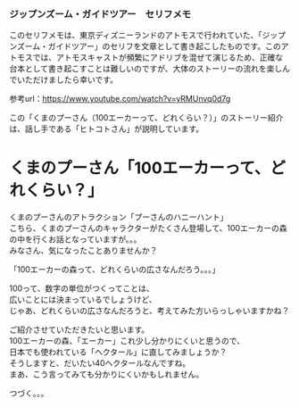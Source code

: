 ### ジップンズーム・ガイドツアー　セリフメモ  

このセリフメモは、東京ディズニーランドのアトモスで行われていた、「ジップンズーム・ガイドツアー」のセリフを文章として書き起こしたものです。このアトモスでは、アトモスキャストが頻繁にアドリブを混ぜて演じるため、正確な台本として書き起こすことは難しいのですが、大体のストーリーの流れを楽しんでいただけましたら幸いです。

参考url：https://www.youtube.com/watch?v=yRMUnvq0d7g  
  
この「くまのプーさん（100エーカーって、どれくらい？）」のストーリー紹介は、話し手である「ヒトコトさん」が説明しています。  
  
# くまのプーさん「100エーカーって、どれくらい？」  
  
くまのプーさんのアトラクション「プーさんのハニーハント」  
こちら、くまのプーさんのキャラクターがたくさん登場して、100エーカーの森の中を行くお話となっていますが。。。  
みなさん、気になったことありませんか？  
  
「100エーカーの森って、どれくらいの広さなんだろう。。。」  
  
100って、数字の単位がつくってことは、  
広いことには決まっているでしょうけど、  
じゃあ、どれくらいの広さなんだろうと、考えてみた方いらっしゃいますかね？  
  
ご紹介させていただきたいと思います。  
100エーカーの森、「エーカー」これ少し分かりにくいと思うので、  
日本でも使われている「ヘクタール」に直してみましょうか？  
そうしますと、だいたい40ヘクタールなんですね。  
まあ、こう言ってみても分かりにくいかもしれません。  
  
つづく。。。



